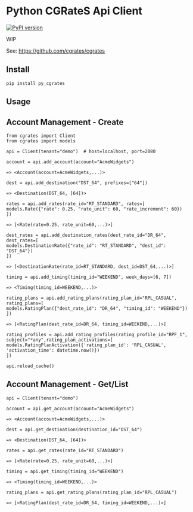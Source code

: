 # Python CGRateS Api Client

[![PyPI version](https://badge.fury.io/py/py-cgrates.svg)](https://badge.fury.io/py/py-cgrates)

WIP

See: https://github.com/cgrates/cgrates



## Install

    pip install py_cgrates

## Usage 

## Account Management - Create
        
    from cgrates import Client
    from cgrates import models
    
    api = Client(tenant="demo")  # host=localhost, port=2080
    
    account = api.add_account(account="AcmeWidgets")
    
    => <Account(account=AcmeWidgets,...)>
    
    dest = api.add_destination("DST_64", prefixes=["64"])
    
    => <Destination(DST_64, [64])>
    
    rates = api.add_rates(rate_id="RT_STANDARD", rates=[
    models.Rate({"rate": 0.25, "rate_unit": 60, "rate_increment": 60})
    ])
    
    => [<Rate(rate=0.25, rate_unit=60,...)>]
    
    dest_rates = api.add_destination_rates(dest_rate_id="DR_64", dest_rates=[
    models.DestinationRate({"rate_id": "RT_STANDARD", "dest_id": "DST_64"})
    ])
    
    => [<DestinationRate(rate_id=RT_STANDARD, dest_id=DST_64,...)>]
    
    timing = api.add_timing(timing_id="WEEKEND", week_days=[6, 7])
    
    => <Timing(timing_id=WEEKEND,...)>
    
    rating_plans = api.add_rating_plans(rating_plan_id="RPL_CASUAL", rating_plans=[
    models.RatingPlan({"dest_rate_id": "DR_64", "timing_id": "WEEKEND"})
    ])
    
    => [<RatingPlan(dest_rate_id=DR_64, timing_id=WEEKEND,...)>]
    
    rating_profiles = api.add_rating_profiles(rating_profile_id="RPF_1", subject="*any",rating_plan_activations=[
    models.RatingPlanActivation({'rating_plan_id': 'RPL_CASUAL', 'activation_time': datetime.now()})
    ])
    
    api.reload_cache()
    


## Account Management - Get/List
    
    api = Client(tenant="demo")
    
    account = api.get_account(account="AcmeWidgets")
    
    => <Account(account=AcmeWidgets,...)>
    
    dest = api.get_destination(destination_id="DST_64")
    
    => <Destination(DST_64, [64])>
    
    rates = api.get_rates(rate_id="RT_STANDARD")
    
    => [<Rate(rate=0.25, rate_unit=60,...)>]
    
    timing = api.get_timing(timing_id="WEEKEND")
    
    => <Timing(timing_id=WEEKEND,...)>
    
    rating_plans = api.get_rating_plans(rating_plan_id="RPL_CASUAL")
    
    => [<RatingPlan(dest_rate_id=DR_64, timing_id=WEEKEND,...)>]

        